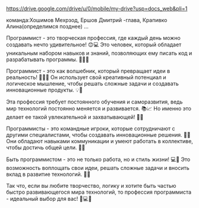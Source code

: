 https://drive.google.com/drive/u/0/mobile/my-drive?usp=docs_web&pli=1

 команда:Хошимов Мехрзод, Ершов Дмитрий -глава, Крапивко Алина(определимся позднее) ... 
 
Программист - это творческая профессия, где каждый день можно создавать нечто удивительное! 😊💻 Это человек, который обладает уникальным набором навыков и знаний, позволяющих ему писать код и разрабатывать программы. 🚀👨‍💻

Программист - это как волшебник, который превращает идеи в реальность! 🧙‍♂️💡 Он использует свой креативный потенциал и логическое мышление, чтобы решать сложные задачи и создавать инновационные продукты. 💡🔧

Эта профессия требует постоянного обучения и саморазвития, ведь мир технологий постоянно меняется и развивается. 📚📈 Но именно это делает ее такой увлекательной и захватывающей! 💪🌟

Программисты - это командные игроки, которые сотрудничают с другими специалистами, чтобы создавать инновационные решения. 👥🤝 Они обладают навыками коммуникации и умеют работать в коллективе, чтобы достичь общей цели. 🤝💼

Быть программистом - это не только работа, но и стиль жизни! 💻🌈 Это возможность воплощать свои идеи, решать сложные задачи и вносить вклад в развитие технологий. 🌟🚀

Так что, если вы любите творчество, логику и хотите быть частью быстро развивающегося мира технологий, то профессия программиста - идеальный выбор для вас! 💪💻🌟
